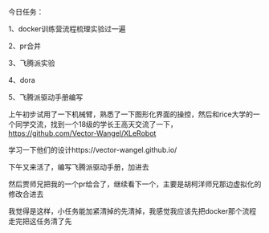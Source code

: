 今日任务：

1、docker训练营流程梳理实验过一遍

2、pr合并

3、飞腾派实验

4、dora

5、飞腾派驱动手册编写

上午初步试用了一下机械臂，熟悉了一下图形化界面的操控，然后和rice大学的一个同学交流，找到一个18级的学长王高天交流了一下，https://github.com/Vector-Wangel/XLeRobot

学习一下他们的设计https://vector-wangel.github.io/

下午又来活了，编写飞腾派驱动手册，加进去

然后贾师兄把我的一个pr给合了，继续看下一个，主要是胡柯洋师兄那边虚拟化的修改合进去

我觉得是这样，小任务能加紧清掉的先清掉，我感觉我应该先把docker那个流程走完把这任务清了先